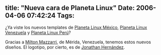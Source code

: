 title: "Nueva cara de Planeta Linux"
Date: 2006-04-06 07:42:24
Tags: 
---
<p>¿Ya viste los nuevos templates de <a target="_blank" href="http://mx.planetalinux.org/">Planeta Linux México</a>, <a target="_blank" href="http://ve.planetalinux.org/">Planeta Linux Venezuela</a> y <a target="_blank" href="http://pe.planetalinux.org/">Planeta Linux Perú</a>?</p>

<p>Gracias a <a target="_blank" href="http://www.milmazz.com/">Milton Mazzarri</a>, de Mérida, Venezuela, tenemos estos nuevos diseños. El logotipo, por cierto, es de <a target="_blank" href="http://ion.gluch.org.mx">Jonathan Hernández</a>.</p>
